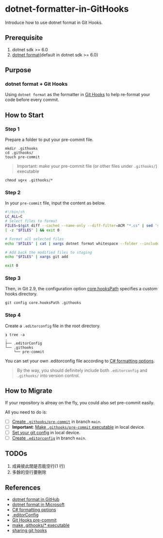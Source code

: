 # dotnet-formatter-in-GitHooks

Introduce how to use dotnet format in Git Hooks.

## Prerequisite

1. dotnet sdk >= 6.0
2. [dotnet format](https://github.com/dotnet/format)(default in dotnet sdk >= 6.0)

## Purpose

### dotnet format + Git Hooks

Using `dotnet format` as the formatter in [Git Hooks](https://git-scm.com/book/zh-tw/v2/Customizing-Git-Git-Hooks) to help re-format your code before every commit.

## How to Start

### Step 1

Prepare a folder to put your pre-commit file.

```console
mkdir .githooks
cd .githooks/
touch pre-commit
```

> Important: make your pre-commit file (or other files under `.githooks/`) executable

```console
chmod ug+x .githooks/*
```

### Step 2

In your `pre-commit` file, input the content as below.

```bash
#!/bin/sh
LC_ALL=C
# Select files to format
FILES=$(git diff --cached --name-only --diff-filter=ACM "*.cs" | sed 's| |\\ |g')
[ -z "$FILES" ] && exit 0

# Format all selected files
echo "$FILES" | cat | xargs dotnet format whitespace --folder --include

# Add back the modified files to staging
echo "$FILES" | xargs git add

exit 0
```

### Step 3

Then, in Git 2.9, the configuration option [core.hooksPath](https://git-scm.com/docs/git-config#Documentation/git-config.txt-corehooksPath) specifies a custom hooks directory.

```console
git config core.hooksPath .githooks
```

### Step 4

Create a `.editorconfig` file in the root directory.

```plain
❯ tree -a
.
├── .editorConfig
└── .githooks
    └── pre-commit
```

You can set your own .editorconfig file according to [C# formatting options](https://learn.microsoft.com/en-us/dotnet/fundamentals/code-analysis/style-rules/csharp-formatting-options).

> By the way, you should definitely include both `.editorconfig` and `.githooks/` into version control.

## How to Migrate

If your repository is alreay on the fly, you could also set pre-commit easily.

All you need to do is:

- [ ] [Create `.githooks/pre-commit`](#step-1) in branch `main`.
- [ ] **Important**: [Make `.githooks/pre-commit` executable](#step-1) in local device.
- [ ] [Set your git config](#step-3) in local device.
- [ ] [Create `.editorconfig`](#step-4) in branch `main`.

## TODOs

1. 成員彼此間是否能空行(1 行)
2. 多餘的空行要刪除

## References

- [dotnet format in GitHub](https://github.com/dotnet/format)
- [dotnet format in Microsoft](https://learn.microsoft.com/en-us/dotnet/core/tools/dotnet-format)
- [C# formatting options](https://learn.microsoft.com/en-us/dotnet/fundamentals/code-analysis/style-rules/csharp-formatting-options)
- [.editorConfig](https://learn.microsoft.com/en-us/dotnet/fundamentals/code-analysis/configuration-files#editorconfig)
- [Git Hooks pre-commit](https://git-scm.com/book/en/v2/Customizing-Git-Git-Hooks)
- [make .githooks/* executable](https://stackoverflow.com/questions/8598639/why-is-my-git-pre-commit-hook-not-executable-by-default)
- [sharing git hooks](https://mranderson.nl/2020/10/25/how-to-share-git-hooks/)
